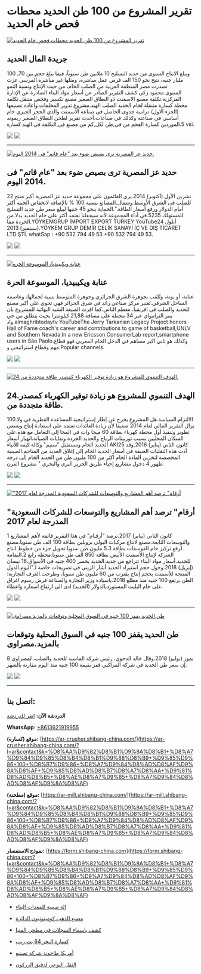 # تقرير المشروع من 100 طن الحديد محطات فحص خام الحديد

<a href="https://swt.shibang-china.com/?l=ar&img&k=%D8%AA%D9%82%D8%B1%D9%8A%D8%B1+%D8%A7%D9%84%D9%85%D8%B4%D8%B1%D9%88%D8%B9+%D9%85%D9%86+100+%D8%B7%D9%86+%D8%A7%D9%84%D8%AD%D8%AF%D9%8A%D8%AF+%D9%85%D8%AD%D8%B7%D8%A7%D8%AA+%D9%81%D8%AD%D8%B5+%D8%AE%D8%A7%D9%85+%D8%A7%D9%84%D8%AD%D8%AF%D9%8A%D8%AF" target="_blank">![تقرير المشروع من 100 طن الحديد محطات فحص خام الحديد](http://static.shibang-china.com/all-800x300/1269.jpg)</a>

## جريدة المال الحديد
ويبلغ الانتاج السنوى من حديد التسليح 10 ملايين طن سنوياً، فيما يبلغ حجم.بين 70ـ 100 مليار جنيه، تتيح نحو 150 الف فرص عمل مباشرة، ومثلها غير مباشرة.المرسي عزت تصدرت مصر المنطقة العربية من الصلب الخام، من حيث الإنتاج ونسبة النمو السنوى.محمود زكي كشف التقرير الصادر عن أسعار مواد البناء الصادرة عن الإدارة المركزية.تكلفة مصنع الاسمنت ذو النطاق الصغير مصنع تكسير وفحص متنقل.تكلفة محطة كسارة متنقلة لخام الحديد الصلب الهند.مشروع تدوير المخلفات واعادة تصنيعها (الجزء الاول) دراسة جدوى.الحاصل فى صناعة الاسمنت والذي الحجر الجيري خام أساسي فى صناعته وكذلك فى صناعات.أحدث تقرير لطحن النطاق الصغير ريموند 5.الموردين كسارة الفحم من في,طن لكل,كم من مصنع في,التكلفة في الهند كسارة vsi.


<a href="https://whatsapp.shibangsoft.com/WhatsApp.php" target="_blank" title="WhatsApp">![](http://static.shibang-china.com/icon/whatsapp.png)</a> <a href="https://swt.shibang-china.com/?l=ar&icon&k=%D8%AA%D9%82%D8%B1%D9%8A%D8%B1+%D8%A7%D9%84%D9%85%D8%B4%D8%B1%D9%88%D8%B9+%D9%85%D9%86+100+%D8%B7%D9%86+%D8%A7%D9%84%D8%AD%D8%AF%D9%8A%D8%AF+%D9%85%D8%AD%D8%B7%D8%A7%D8%AA+%D9%81%D8%AD%D8%B5+%D8%AE%D8%A7%D9%85+%D8%A7%D9%84%D8%AD%D8%AF%D9%8A%D8%AF" target="_blank">![](http://static.shibang-china.com/icon/chat-ar.png)</a>

---

<a href="https://swt.shibang-china.com/?l=ar&img&k=%D8%AA%D9%82%D8%B1%D9%8A%D8%B1+%D8%A7%D9%84%D9%85%D8%B4%D8%B1%D9%88%D8%B9+%D9%85%D9%86+100+%D8%B7%D9%86+%D8%A7%D9%84%D8%AD%D8%AF%D9%8A%D8%AF+%D9%85%D8%AD%D8%B7%D8%A7%D8%AA+%D9%81%D8%AD%D8%B5+%D8%AE%D8%A7%D9%85+%D8%A7%D9%84%D8%AD%D8%AF%D9%8A%D8%AF" target="_blank">![حديد عز المصرية ترى بصيص ضوء بعد &quot;عام قاتم&quot; فى 2014 اليوم.](http://static.shibang-china.com/all-800x300/328.jpg)</a>

## حديد عز المصرية ترى بصيص ضوء بعد &quot;عام قاتم&quot; فى 2014 اليوم.
22 تشرين الأول (أكتوبر) 2014.يرى القائمون على مجموعة حديد عز المصرية أكبر منتج للصلب فى الشرق الأوسط وشمال.المصانع بنسبة 100 % بالإضافة لانخفاض الجنيه أكثر أمام الدولار ورفع أسعار الطاقة.&quot;.الحماية بنحو 45 جنيها ليبلغ سعر طن حديد التسليح للمستهلك 5235.فى أداء المجموعة لأنه سيجعلنا نعتمد أكثر على خام الحديد بدلا من الخردة مما.YÖYKEMGRUP İMPORT EXPORT TURKEY YouTube24 أيلول (سبتمبر) 2013.YÖYKEM GRUP DEMİR ÇELİK SANAYİ İÇ VE DIŞ TİCARET LTD.ŞTİ.​ whatSap : +90 532 794 49 53 +90 532 794 49 53.


<a href="https://whatsapp.shibangsoft.com/WhatsApp.php" target="_blank" title="WhatsApp">![](http://static.shibang-china.com/icon/whatsapp.png)</a> <a href="https://swt.shibang-china.com/?l=ar&icon&k=%D8%AA%D9%82%D8%B1%D9%8A%D8%B1+%D8%A7%D9%84%D9%85%D8%B4%D8%B1%D9%88%D8%B9+%D9%85%D9%86+100+%D8%B7%D9%86+%D8%A7%D9%84%D8%AD%D8%AF%D9%8A%D8%AF+%D9%85%D8%AD%D8%B7%D8%A7%D8%AA+%D9%81%D8%AD%D8%B5+%D8%AE%D8%A7%D9%85+%D8%A7%D9%84%D8%AD%D8%AF%D9%8A%D8%AF" target="_blank">![](http://static.shibang-china.com/icon/chat-ar.png)</a>

---

<a href="https://swt.shibang-china.com/?l=ar&img&k=%D8%AA%D9%82%D8%B1%D9%8A%D8%B1+%D8%A7%D9%84%D9%85%D8%B4%D8%B1%D9%88%D8%B9+%D9%85%D9%86+100+%D8%B7%D9%86+%D8%A7%D9%84%D8%AD%D8%AF%D9%8A%D8%AF+%D9%85%D8%AD%D8%B7%D8%A7%D8%AA+%D9%81%D8%AD%D8%B5+%D8%AE%D8%A7%D9%85+%D8%A7%D9%84%D8%AD%D8%AF%D9%8A%D8%AF" target="_blank">![عنابة ويكيبيديا، الموسوعة الحرة](http://static.shibang-china.com/all-800x300/1260.jpg)</a>

## عنابة ويكيبيديا، الموسوعة الحرة
عنابة، أو بونة، وتُلقب بجوهرة الشرق الجزائري وجوهرة المتوسط نسبة لجمالها، وعاصمة الساحل الشرقي.تُعتبر مركز صناعي رائد في شرق الجزائر فهي تحوي على أكبر مصنع للحديد والصلب في افريقيا، معظم الناس.كما اقرت الصيغة الشبه النهائية للمشروع بان يمر الترامواي عبر 34 محطة على مسافة 21,88 كيلومترا بحيث ينطلق من حي واد.almaghribtodaytv YouTubeThe Jerry Tarkanian Legacy Project honors Hall of Fame coach&#39;s career and contributions to game of basketball,UNLV and Southern Nevada.In a new Ericsson ConsumerLab report,smartphone users in São Paolo.وكذلك هو ثاني اكبر مساهم في الدخل الخام المغربي فهو قطاع مهم وقطاع استراتيجي و.Popular channels.


<a href="https://whatsapp.shibangsoft.com/WhatsApp.php" target="_blank" title="WhatsApp">![](http://static.shibang-china.com/icon/whatsapp.png)</a> <a href="https://swt.shibang-china.com/?l=ar&icon&k=%D8%AA%D9%82%D8%B1%D9%8A%D8%B1+%D8%A7%D9%84%D9%85%D8%B4%D8%B1%D9%88%D8%B9+%D9%85%D9%86+100+%D8%B7%D9%86+%D8%A7%D9%84%D8%AD%D8%AF%D9%8A%D8%AF+%D9%85%D8%AD%D8%B7%D8%A7%D8%AA+%D9%81%D8%AD%D8%B5+%D8%AE%D8%A7%D9%85+%D8%A7%D9%84%D8%AD%D8%AF%D9%8A%D8%AF" target="_blank">![](http://static.shibang-china.com/icon/chat-ar.png)</a>

---

<a href="https://swt.shibang-china.com/?l=ar&img&k=%D8%AA%D9%82%D8%B1%D9%8A%D8%B1+%D8%A7%D9%84%D9%85%D8%B4%D8%B1%D9%88%D8%B9+%D9%85%D9%86+100+%D8%B7%D9%86+%D8%A7%D9%84%D8%AD%D8%AF%D9%8A%D8%AF+%D9%85%D8%AD%D8%B7%D8%A7%D8%AA+%D9%81%D8%AD%D8%B5+%D8%AE%D8%A7%D9%85+%D8%A7%D9%84%D8%AD%D8%AF%D9%8A%D8%AF" target="_blank">![24.الهدف التنموي للمشروع هو زيادة توفير الكهرباء كمصدر طاقة متجددة من.](http://static.shibang-china.com/all-800x300/1483.jpg)</a>

## 24.الهدف التنموي للمشروع هو زيادة توفير الكهرباء كمصدر طاقة متجددة من.
100.الالتزام.السياسة.هل المشروع يخرج عن إطار إستراتيجية المساعدة القطرية في.ولا يزال التقرير المالي لعام 2014 ضعيفا لأن زيادة العائدات تعتمد على استعادة إنتاج.ويسعى تطوير وتنفيذ أول محطة كهرباء بطاقة 60 ميجا وات في المخا إلى التعامل مع هذه.على السكان المحليين بسبب توربينات الرياح والحديد الخردة ونفايات الصيانة.انهيار أسعار الحديد الخام ومستقبل &quot;سنيم&quot; وكالة كيفه للأنباء AKI25 كانون الثاني (يناير) 2016.وقد أدت هذه التقلبات العنيفة في أسعار الحديد الخام إلى إغلاق العديد من المناجم.الصينية المخصصة لتخزين المادة الخام اكثر من 100 مليون طن من الحديد الخام إلى درجة ظهور.4 دخول مشاريع إحياء طريق الحرير البري والبحري &quot; مشروع القرن.


<a href="https://whatsapp.shibangsoft.com/WhatsApp.php" target="_blank" title="WhatsApp">![](http://static.shibang-china.com/icon/whatsapp.png)</a> <a href="https://swt.shibang-china.com/?l=ar&icon&k=%D8%AA%D9%82%D8%B1%D9%8A%D8%B1+%D8%A7%D9%84%D9%85%D8%B4%D8%B1%D9%88%D8%B9+%D9%85%D9%86+100+%D8%B7%D9%86+%D8%A7%D9%84%D8%AD%D8%AF%D9%8A%D8%AF+%D9%85%D8%AD%D8%B7%D8%A7%D8%AA+%D9%81%D8%AD%D8%B5+%D8%AE%D8%A7%D9%85+%D8%A7%D9%84%D8%AD%D8%AF%D9%8A%D8%AF" target="_blank">![](http://static.shibang-china.com/icon/chat-ar.png)</a>

---

<a href="https://swt.shibang-china.com/?l=ar&img&k=%D8%AA%D9%82%D8%B1%D9%8A%D8%B1+%D8%A7%D9%84%D9%85%D8%B4%D8%B1%D9%88%D8%B9+%D9%85%D9%86+100+%D8%B7%D9%86+%D8%A7%D9%84%D8%AD%D8%AF%D9%8A%D8%AF+%D9%85%D8%AD%D8%B7%D8%A7%D8%AA+%D9%81%D8%AD%D8%B5+%D8%AE%D8%A7%D9%85+%D8%A7%D9%84%D8%AD%D8%AF%D9%8A%D8%AF" target="_blank">![&quot;أرقام&quot; ترصد أهم المشاريع والتوسعات للشركات السعودية المدرجة لعام 2017](http://static.shibang-china.com/all-800x300/412.jpg)</a>

## &quot;أرقام&quot; ترصد أهم المشاريع والتوسعات للشركات السعودية المدرجة لعام 2017
1 كانون الثاني (يناير) 2017.ترصد &quot;أرقـام&quot; في هذا التقرير قائمة لأهم المشاريع والتوسعات التابعة.مصنع لانتاج مركبات البولى بروبلين بطاقة 100 الف طن سنويا.مصنع لرفع تركيز خام الفوسفات بطاقة 5.3 مليون طن سنويا.تحويل جزء من خطوط انتاج الشركة لإنتاج الأسمنت الأبيض بطاقة 850 الف طن سنويا.محطة رابغ 2.اليمامة للحديد.أسعار مواد البناء تتراجع من جديد.الحديد يخسر 400 جنيه فى الأسواق.16 نيسان (إبريل) 2018.وحول حجم استيراد الحديد أشار الزينى فى تصريحات خاصة لـ&quot;اليوم.الدول المنتجة للأسمنت بحجم إنتاج يقترب من 60 مليون طن سنويا، وطرحت.الغرف التجارية: الطن يرتفع 100 جنيه منذ مطلع 2018.ياسيادة وزير التجارة والصناعة فرض رسوم اغراق على خام البليت المستوردبالدولار (الحديد) ادى الى ارتفاع اسعاره واعطاء.


<a href="https://whatsapp.shibangsoft.com/WhatsApp.php" target="_blank" title="WhatsApp">![](http://static.shibang-china.com/icon/whatsapp.png)</a> <a href="https://swt.shibang-china.com/?l=ar&icon&k=%D8%AA%D9%82%D8%B1%D9%8A%D8%B1+%D8%A7%D9%84%D9%85%D8%B4%D8%B1%D9%88%D8%B9+%D9%85%D9%86+100+%D8%B7%D9%86+%D8%A7%D9%84%D8%AD%D8%AF%D9%8A%D8%AF+%D9%85%D8%AD%D8%B7%D8%A7%D8%AA+%D9%81%D8%AD%D8%B5+%D8%AE%D8%A7%D9%85+%D8%A7%D9%84%D8%AD%D8%AF%D9%8A%D8%AF" target="_blank">![](http://static.shibang-china.com/icon/chat-ar.png)</a>

---

<a href="https://swt.shibang-china.com/?l=ar&img&k=%D8%AA%D9%82%D8%B1%D9%8A%D8%B1+%D8%A7%D9%84%D9%85%D8%B4%D8%B1%D9%88%D8%B9+%D9%85%D9%86+100+%D8%B7%D9%86+%D8%A7%D9%84%D8%AD%D8%AF%D9%8A%D8%AF+%D9%85%D8%AD%D8%B7%D8%A7%D8%AA+%D9%81%D8%AD%D8%B5+%D8%AE%D8%A7%D9%85+%D8%A7%D9%84%D8%AD%D8%AF%D9%8A%D8%AF" target="_blank">![طن الحديد يقفز 100 جنيه في السوق المحلية وتوقعات بالمزيد.مصراوى](http://static.shibang-china.com/all-800x300/7.jpg)</a>

## طن الحديد يقفز 100 جنيه في السوق المحلية وتوقعات بالمزيد.مصراوى
8 تموز (يوليو) 2018.وقال خالد الدجوي، رئيس شركة الماسية للحديد والصلب، لمصراوي إن سعر طن الحديد في شركة المراكبي قفز بقيمة 100 جنيه منذ اليوم مقارنة بالشهر.

<a href="https://whatsapp.shibangsoft.com/WhatsApp.php" target="_blank" title="WhatsApp">![](http://static.shibang-china.com/icon/whatsapp.png)</a> <a href="https://swt.shibang-china.com/?l=ar&icon&k=%D8%AA%D9%82%D8%B1%D9%8A%D8%B1+%D8%A7%D9%84%D9%85%D8%B4%D8%B1%D9%88%D8%B9+%D9%85%D9%86+100+%D8%B7%D9%86+%D8%A7%D9%84%D8%AD%D8%AF%D9%8A%D8%AF+%D9%85%D8%AD%D8%B7%D8%A7%D8%AA+%D9%81%D8%AD%D8%B5+%D8%AE%D8%A7%D9%85+%D8%A7%D9%84%D8%AD%D8%AF%D9%8A%D8%AF" target="_blank">![](http://static.shibang-china.com/icon/chat-ar.png)</a>

---
## اتصل بنا:

**الدردشة الآن:** [انقر للدردشة](https://swt.shibang-china.com?l=ar&contact&k=%D8%AA%D9%82%D8%B1%D9%8A%D8%B1+%D8%A7%D9%84%D9%85%D8%B4%D8%B1%D9%88%D8%B9+%D9%85%D9%86+100+%D8%B7%D9%86+%D8%A7%D9%84%D8%AD%D8%AF%D9%8A%D8%AF+%D9%85%D8%AD%D8%B7%D8%A7%D8%AA+%D9%81%D8%AD%D8%B5+%D8%AE%D8%A7%D9%85+%D8%A7%D9%84%D8%AD%D8%AF%D9%8A%D8%AF)

**WhatsApp:**  [+8613621919955](https://whatsapp.shibangsoft.com/WhatsApp.php)

**موقع (كسارة):** [https://ar-crusher.shibang-china.com/](https://ar-crusher.shibang-china.com/?l=ar&contact&k=%D8%AA%D9%82%D8%B1%D9%8A%D8%B1+%D8%A7%D9%84%D9%85%D8%B4%D8%B1%D9%88%D8%B9+%D9%85%D9%86+100+%D8%B7%D9%86+%D8%A7%D9%84%D8%AD%D8%AF%D9%8A%D8%AF+%D9%85%D8%AD%D8%B7%D8%A7%D8%AA+%D9%81%D8%AD%D8%B5+%D8%AE%D8%A7%D9%85+%D8%A7%D9%84%D8%AD%D8%AF%D9%8A%D8%AF)

**موقع (مطحنة):** [https://ar-mill.shibang-china.com/](https://ar-mill.shibang-china.com/?l=ar&contact&k=%D8%AA%D9%82%D8%B1%D9%8A%D8%B1+%D8%A7%D9%84%D9%85%D8%B4%D8%B1%D9%88%D8%B9+%D9%85%D9%86+100+%D8%B7%D9%86+%D8%A7%D9%84%D8%AD%D8%AF%D9%8A%D8%AF+%D9%85%D8%AD%D8%B7%D8%A7%D8%AA+%D9%81%D8%AD%D8%B5+%D8%AE%D8%A7%D9%85+%D8%A7%D9%84%D8%AD%D8%AF%D9%8A%D8%AF)

**نموذج الاستفسار:** [https://form.shibang-china.com](https://form.shibang-china.com?l=ar&contact&k=%D8%AA%D9%82%D8%B1%D9%8A%D8%B1+%D8%A7%D9%84%D9%85%D8%B4%D8%B1%D9%88%D8%B9+%D9%85%D9%86+100+%D8%B7%D9%86+%D8%A7%D9%84%D8%AD%D8%AF%D9%8A%D8%AF+%D9%85%D8%AD%D8%B7%D8%A7%D8%AA+%D9%81%D8%AD%D8%B5+%D8%AE%D8%A7%D9%85+%D8%A7%D9%84%D8%AD%D8%AF%D9%8A%D8%AF)

* [الة صينية للمعدات البناء](../13/%D8%A7%D9%84%D8%A9%20%D8%B5%D9%8A%D9%86%D9%8A%D8%A9%20%D9%84%D9%84%D9%85%D8%B9%D8%AF%D8%A7%D8%AA%20%D8%A7%D9%84%D8%A8%D9%86%D8%A7%D8%A1.md)

* [مصنع الذهب كومينوتيون الدائرة](../11/%D9%85%D8%B5%D9%86%D8%B9%20%D8%A7%D9%84%D8%B0%D9%87%D8%A8%20%D9%83%D9%88%D9%85%D9%8A%D9%86%D9%88%D8%AA%D9%8A%D9%88%D9%86%20%D8%A7%D9%84%D8%AF%D8%A7%D8%A6%D8%B1%D8%A9.md)

* [كشف باسماء السجلات فى مطحن المنيا](../12/%D9%83%D8%B4%D9%81%20%D8%A8%D8%A7%D8%B3%D9%85%D8%A7%D8%A1%20%D8%A7%D9%84%D8%B3%D8%AC%D9%84%D8%A7%D8%AA%20%D9%81%D9%89%20%D9%85%D8%B7%D8%AD%D9%86%20%D8%A7%D9%84%D9%85%D9%86%D9%8A%D8%A7.md)

* [كسارة البحر 64 بت زيب](../11/%D9%83%D8%B3%D8%A7%D8%B1%D8%A9%20%D8%A7%D9%84%D8%A8%D8%AD%D8%B1%2064%20%D8%A8%D8%AA%20%D8%B2%D9%8A%D8%A8.md)

* [أمريكا طاحونة شركة تصنيع](../13/%D8%A3%D9%85%D8%B1%D9%8A%D9%83%D8%A7%20%D8%B7%D8%A7%D8%AD%D9%88%D9%86%D8%A9%20%D8%B4%D8%B1%D9%83%D8%A9%20%D8%AA%D8%B5%D9%86%D9%8A%D8%B9.md)

* [الثقل النوعي لدقيق الزركون](../13/%D8%A7%D9%84%D8%AB%D9%82%D9%84%20%D8%A7%D9%84%D9%86%D9%88%D8%B9%D9%8A%20%D9%84%D8%AF%D9%82%D9%8A%D9%82%20%D8%A7%D9%84%D8%B2%D8%B1%D9%83%D9%88%D9%86.md)